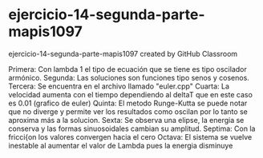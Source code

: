 # ejercicio-14-segunda-parte-mapis1097
ejercicio-14-segunda-parte-mapis1097 created by GitHub Classroom

Primera: Con lambda 1 el tipo de ecuación que se tiene es tipo oscilador armónico.
Segunda: Las soluciones son funciones tipo senos y cosenos.
Tercera: Se encuentra en el archivo llamado "euler.cpp"
Cuarta: La velocidad aumenta con el tiempo dependiendo al deltaT que en este caso es 0.01 (grafico de euler)
Quinta: El metodo Runge-Kutta se puede notar que no diverge y permite ver los resultados como oscilan por lo tanto se aproxima más a la solucion.
Sexta: Se observa una elipse, la energia se conserva y las formas sinuosoidales cambian su amplitud.
Septima: Con la fricci{on los valores convergen hacia el cero
Octava: El sistema se vuelve inestable al aumentar el valor de Lambda pues la energia disminuye
